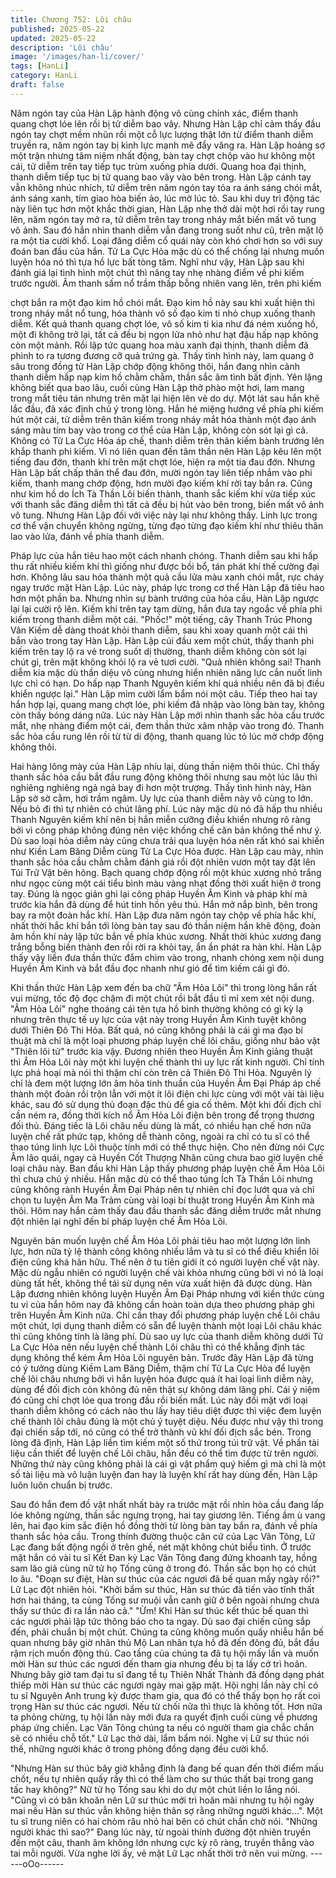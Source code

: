 ```yaml
---
title: Chương 752: Lôi châu
published: 2025-05-22
updated: 2025-05-22
description: 'Lôi châu'
image: '/images/han-li/cover/'
tags: [HanLi]
category: HanLi
draft: false
---
```


Năm ngón tay của Hàn Lập hành động vô cùng chính xác, điểm
thanh quang chợt lóe lên rồi bị tử diễm bao vây.
Nhưng Hàn Lập chỉ cảm thấy đầu ngón tay chợt mềm nhũn rồi
một cỗ lực lượng thật lớn từ điểm thanh diễm truyền ra, năm
ngón tay bị kình lực mạnh mẽ đẩy văng ra.
Hàn Lập hoảng sợ một trận nhưng tâm niệm nhất động, bàn tay
chợt chộp vào hư không một cái, tử diễm trên tay tiếp tục trùm
xuống phía dưới.
Quang hoa đại thịnh, thanh diễm tiếp tục bị tử quang bao vây vào
bên trong.
Hàn Lập cánh tay vẫn không nhúc nhích, tử diễm trên năm ngón
tay tỏa ra ánh sáng chói mắt, ánh sáng xanh, tím giao hòa biến
ảo, lúc mờ lúc tỏ.
Sau khi duy trì động tác này liên tục hơn một khắc thời gian, Hàn
Lập nhẹ thở dài một hơi rồi tay rung lên, năm ngón tay mở ra, tử
diễm trên tay trong nháy mắt biến mất vô tung vô ảnh.
Sau đó hắn nhìn thanh diễm vẫn đang trong suốt như cũ, trên mặt
lộ ra một tia cười khổ.
Loại đăng diễm cổ quái này còn khó chơi hơn so với suy đoán
ban đầu của hắn. Tử La Cực Hỏa mặc dù có thể chống lại nhưng
muốn luyện hóa nó thì tựa hồ lực bất tòng tâm.
Nghĩ như vậy, Hàn Lập sau khi đánh giá lại tình hình một chút thì
nâng tay nhẹ nhàng điểm về phi kiếm trước người.
Âm thanh sấm nổ trầm thấp bỗng nhiên vang lên, trên phi kiếm

chợt bắn ra một đạo kim hồ chói mắt.
Đạo kim hồ này sau khi xuất hiện thì trong nháy mắt nổ tung, hóa
thành vô số đạo kim ti nhỏ chụp xuống thanh diễm.
Kết quả thanh quang chợt lóe, vô số kim ti kia như đá ném xuống
hồ, một đi không trở lại, tất cả đều bị ngọn lửa nhỏ như hạt đậu
hấp nạp không còn một mảnh. Rồi lập tức quang hoa màu xanh
đại thịnh, thanh diễm đã phình to ra tương đương cỡ quả trứng
gà.
Thấy tình hình này, lam quang ở sâu trong đồng tử Hàn Lập chớp
động không thôi, hắn đang nhìn cảnh thanh diễm hấp nạp kim hồ
chằm chằm, thần sắc âm tình bất định.
Yên lặng không biết qua bao lâu, cuối cùng Hàn Lập thở phào
một hơi, lam mang trong mắt tiêu tán nhưng trên mặt lại hiện lên
vẻ do dự.
Một lát sau hắn khẽ lắc đầu, đã xác định chủ ý trong lòng. Hắn hé
miệng hướng về phía phi kiếm hút một cái, tử diễm trên thân kiếm
trong nháy mắt hóa thành một đạo ánh sáng màu tím bay vào
trong cơ thể của Hàn Lập, không còn sót lại gì cả.
Không có Tử La Cực Hỏa áp chế, thanh diễm trên thân kiếm bành
trướng lên khắp thanh phi kiếm. Vì nó liên quan đến tâm thần nên
Hàn Lập kêu lên một tiếng đau đớn, thanh khí trên mặt chợt lóe,
hiện ra một tia đau đớn.
Nhưng Hàn Lập bất chấp thân thể đau đớn, mười ngón tay liên
tiếp nhắm vào phi kiếm, thanh mang chớp động, hơn mười đạo
kiếm khí rời tay bắn ra.
Cũng như kim hồ do Ích Tà Thần Lôi biến thành, thanh sắc kiếm
khí vừa tiếp xúc với thanh sắc đăng diễm thì tất cả đều bị hút vào
bên trong, biến mất vô ảnh vô tung.
Nhưng Hàn Lập đối với việc này lại như không thấy. Linh lực
trong cơ thể vận chuyển không ngừng, từng đạo từng đạo kiếm
khí như thiêu thân lao vào lửa, đánh về phía thanh diễm.

Pháp lực của hắn tiêu hao một cách nhanh chóng.
Thanh diễm sau khi hấp thu rất nhiều kiếm khí thì giống như được
bồi bổ, tán phát khí thế cường đại hơn.
Không lâu sau hóa thành một quả cầu lửa màu xanh chói mắt,
rực cháy ngay trước mặt Hàn Lập.
Lúc này, pháp lực trong cơ thể Hàn Lập đã tiêu hao hơn một phần
ba.
Nhưng nhìn sự bành trướng của hỏa cầu, Hàn Lập ngược lại lại
cười rộ lên.
Kiếm khí trên tay tạm dừng, hắn đưa tay ngoắc về phía phi kiếm
trong thanh diễm một cái.
"Phốc!" một tiếng, cây Thanh Trúc Phong Vân Kiếm dễ dàng thoát
khỏi thanh diễm, sau khi xoay quanh một cái thì bắn vào trong tay
Hàn Lập.
Hàn Lập cúi đầu xem một chút, thấy thanh phi kiếm trên tay lộ ra
vẻ trong suốt dị thường, thanh diễm không còn sót lại chút gì, trên
mặt không khỏi lộ ra vẻ tươi cười.
"Quả nhiên không sai! Thanh diễm kia mặc dù thần diệu vô cùng
nhưng hiển nhiên năng lực cắn nuốt linh lực chỉ có hạn. Do hấp
nạp Thanh Nguyên kiếm khí quá nhiều nên đã bị điều khiển
ngược lại." Hàn Lập mỉm cười lẩm bẩm nói một câu.
Tiếp theo hai tay hắn hợp lại, quang mang chợt lóe, phi kiếm đã
nhập vào lòng bàn tay, không còn thấy bóng dáng nữa.
Lúc này Hàn Lập mới nhìn thanh sắc hỏa cầu trước mắt, nhẹ
nhàng điểm một cái, đem thần thức xâm nhập vào trong đó.
Thanh sắc hỏa cầu rung lên rồi từ từ di động, thanh quang lúc tỏ
lúc mờ chớp động không thôi.

Hai hàng lông mày của Hàn Lập nhíu lại, dùng thần niệm thôi
thúc.
Chỉ thấy thanh sắc hỏa cầu bắt đầu rung động không thôi nhưng
sau một lúc lâu thì nghiêng nghiêng ngả ngả bay đi hơn một
trượng.
Thấy tình hình này, Hàn Lập sờ sờ cằm, hơi trầm ngâm.
Uy lực của thanh diễm này vô cùng to lớn. Nếu bỏ đi thì tự nhiên
có chút lãng phí. Lúc này mặc dù nó đã hấp thu nhiều Thanh
Nguyên kiếm khí nên bị hắn miễn cưỡng điều khiển nhưng rõ
ràng bởi vì công pháp không đúng nên việc khống chế căn bản
không thể như ý. Dù sao loại hỏa diễm này cũng chưa trải qua
luyện hóa nên rất khó sai khiến như Kiền Lam Băng Diễm cùng
Tử La Cực Hỏa được.
Hàn Lập cau mày, nhìn thanh sắc hỏa cầu chằm chằm đánh giá
rồi đột nhiên vươn một tay đặt lên Túi Trữ Vật bên hông.
Bạch quang chớp động rồi một khúc xương nhỏ trắng như ngọc
cùng một cái tiểu bình màu vàng nhạt đồng thời xuất hiện ở trong
tay.
Đúng là ngọc giản ghi lại công pháp Huyền Âm Kinh và pháp khí
mà trước kia hắn đã dùng để hút tinh hồn yêu thú.
Hắn mở nắp bình, bên trong bay ra một đoàn hắc khí.
Hàn Lập đưa năm ngón tay chộp về phía hắc khí, nhất thời hắc
khí bắn tới lòng bàn tay sau đó thần niệm hắn khẽ động, đoàn âm
hồn khí này lập tức bắn về phía khúc xương.
Nhất thời khúc xương đang trắng bỗng biến thành đen rồi rời ra
khỏi tay, ẩn ẩn phát ra hàn khí.
Hàn Lập thấy vậy liền đưa thần thức đắm chìm vào trong, nhanh
chóng xem nội dung Huyền Âm Kinh và bắt đầu đọc nhanh như
gió để tìm kiếm cái gì đó.

Khi thần thức Hàn Lập xem đến ba chữ "Âm Hỏa Lôi" thì trong
lòng hắn rất vui mừng, tốc độ đọc chậm đi một chút rồi bắt đầu tỉ
mỉ xem xét nội dung.
"Âm Hỏa Lôi" nghe thoáng cái tên tựa hồ bình thường không có
gì kỳ lạ nhưng trên thực tế uy lực của vật này trong Huyền Âm
Kinh tuyệt không dưới Thiên Đô Thi Hỏa.
Bất quá, nó cũng không phải là cái gì ma đạo bí thuật mà chỉ là
một loại phương pháp luyện chế lôi châu, giống như bảo vật
"Thiên lôi tử" trước kia vậy.
Đương nhiên theo Huyền Âm Kinh giảng thuật thì Âm Hỏa Lôi này
một khi luyện chế thành thì uy lực rất kinh người. Chỉ tính lực phá
hoại mà nói thì thậm chí còn trên cả Thiên Đô Thi Hỏa.
Nguyên lý chỉ là đem một lượng lớn âm hỏa tinh thuần của Huyền
Âm Đại Pháp áp chế thành một đoàn rồi trộn lẫn với một ít lôi điện
chi lực cùng với một vài tài liệu khác, sau đó sử dụng thủ đoạn
đặc thù để gia cố thêm.
Một khi đối địch chỉ cần ném ra, đồng thời kích nổ Âm Hỏa Lôi
điện bên trong để trọng thương đối thủ.
Đáng tiếc là Lôi châu nếu dùng là mất, có nhiều hạn chế hơn nữa
luyện chế rất phức tạp, không dễ thành công, ngoài ra chỉ có tu sĩ
có thể thao túng linh lực Lôi thuộc tính mới có thể thực hiện.
Cho nên đừng nói Cực Âm lão quái, ngay cả Huyền Cốt Thượng
Nhân cũng chưa bao giờ luyện chế loại châu này.
Ban đầu khi Hàn Lập thấy phương pháp luyện chế Âm Hỏa Lôi thì
chưa chú ý nhiều. Hắn mặc dù có thể thao túng Ích Tà Thần Lôi
nhưng cũng không rành Huyền Âm Đại Pháp nên tự nhiên chỉ đọc
lướt qua và chỉ chọn tu luyện Âm Ma Trảm cùng vài loại bí thuật
trong Huyền Âm Kinh mà thôi.
Hôm nay hắn cảm thấy đau đầu thanh sắc đăng diễm trước mắt
nhưng đột nhiên lại nghĩ đến bí pháp luyện chế Âm Hỏa Lôi.

Nguyên bản muốn luyện chế Âm Hỏa Lôi phải tiêu hao một lượng
lớn linh lực, hơn nữa tỷ lệ thành công không nhiều lắm và tu sĩ có
thể điều khiển lôi điện cũng khá hãn hữu. Thế nên ở tu tiên giới ít
có người luyện chế vật này. Mặc dù ngẫu nhiên có người luyện
chế vài khỏa nhưng cũng bởi vì nó là loại dùng tất hết, không thể
tái sử dụng nên vừa xuất hiện đã được dùng.
Hàn Lập đương nhiên không luyện Huyền Âm Đại Pháp nhưng
với kiến thức cùng tu vi của hắn hôm nay đã không cần hoàn toàn
dựa theo phương pháp ghi trên Huyền Âm Kinh nữa. Chỉ cần thay
đổi phương pháp luyện chế Lôi châu một chút, lợi dụng thanh
diễm có sẵn để luyện thành một loại Lôi châu khác thì cũng không
tính là lãng phí.
Dù sao uy lực của thanh diễm không dưới Tử La Cực Hỏa nên
nếu luyện chế thành Lôi châu thì có thể khẳng định tác dụng
không thể kém Âm Hỏa Lôi nguyên bản.
Trước đây Hàn Lập đã từng có ý tưởng dùng Kiềm Lam Băng
Diễm, thậm chí Tử La Cực Hỏa để luyện chế lôi châu nhưng bởi
vì hắn luyện hóa được quá ít hai loại linh diễm này, dùng để đối
địch còn không đủ nên thật sự không dám lãng phí. Cái ý niệm đó
cũng chỉ chợt lóe qua trong đầu rồi biến mất.
Lúc này đối mặt với loại thanh diễm không có cách nào thu lấy
hay tiêu diệt được thì việc đem luyện chế thành lôi châu đúng là
một chủ ý tuyệt diệu.
Nếu được như vậy thì trong đại chiến sắp tới, nó cũng có thể trở
thành vũ khí đối địch sắc bén.
Trong lòng đã định, Hàn Lập liền tìm kiếm một số thứ trong túi trữ
vật.
Về phần tài liệu cần thiết để luyện chế Lôi châu, hắn đều có thể
tìm được từ trên người. Những thứ này cũng không phải là cái gì
vật phẩm quý hiếm gì mà chỉ là một số tài liệu mà vô luận luyện
đan hay là luyện khí rất hay dùng đến, Hàn Lập luôn luôn chuẩn
bị trước.

Sau đó hắn đem đồ vật nhất nhất bày ra trước mặt rồi nhìn hỏa
cầu đang lấp lóe không ngừng, thần sắc ngưng trọng, hai tay
giương lên.
Tiếng ầm ù vang lên, hai đạo kim sắc điện hồ đồng thời từ lòng
bàn tay bắn ra, đánh về phía thanh sắc hỏa cầu.
Trong thính đường thuộc căn cứ của Lạc Vân Tông, Lữ Lạc đang
bất động ngồi ở trên ghế, nét mặt không chút biểu tình.
Ở trước mặt hắn có vài tu sĩ Kết Đan kỳ Lạc Vân Tông đang đứng
khoanh tay, hồng sam lão giả cùng nữ tử họ Tống cũng ở trong
đó. Thần sắc bọn họ có chút lo âu.
"Đoạn sư điệt, Hàn sư thúc của các ngươi đã bế quan mấy ngày
rồi?" Lữ Lạc đột nhiên hỏi.
"Khởi bẩm sư thúc, Hàn sư thúc đã tiến vào tĩnh thất hơn hai
tháng, ta cùng Tống sư muội vẫn canh giữ ở bên ngoài nhưng
chưa thấy sư thúc đi ra lần nào cả."
"Ừm! Khi Hàn sư thúc kết thúc bế quan thì các ngươi phải lập tức
thông báo cho ta ngay. Dù sao đại chiến cũng sắp đến, phải
chuẩn bị một chút. Chúng ta cũng không muốn quấy nhiễu hắn bế
quan nhưng bây giờ nhân thủ Mộ Lan nhân tựa hồ đã đến đông
đủ, bắt đầu rậm rịch muốn động thủ. Cao tầng của chúng ta đã tụ
hội mấy lần và muốn mời Hàn sư thúc các ngươi đến tham gia
nhưng đều bị ta lấy cớ trì hoãn. Nhưng bây giờ tam đại tu sĩ đang
tề tụ Thiên Nhất Thành đã đồng dạng phát thiếp mời Hàn sư thúc
các ngươi ngày mai gặp mặt. Hội nghị lần này chỉ có tu sĩ Nguyên
Anh trung kỳ được tham gia, qua đó có thể thấy bọn họ rất coi
trọng Hàn sư thúc các ngươi. Nếu từ chối nữa thì thực là không
tốt. Hơn nữa ta phỏng chừng, tụ hội lần này mới đưa ra quyết định
cuối cùng về phương pháp ứng chiến. Lạc Vân Tông chúng ta
nếu có người tham gia chắc chắn sẽ có nhiều chỗ tốt." Lữ Lạc thở
dài, lẩm bẩm nói.
Nghe vị Lữ sư thúc nói thế, những người khác ở trong phòng
đồng dạng đều cười khổ.

"Nhưng Hàn sư thúc bây giờ khẳng định là đang bế quan đến thời
điểm mấu chốt, nếu tự nhiên quấy rầy thì có thể làm cho sư thúc
thất bại trong gang tấc hay không?" Nữ tử họ Tống sau khi do dự
một chút liền lo lắng nói.
"Cũng vì có băn khoăn nên Lữ sư thúc mới trì hoãn mãi nhưng tụ
hội ngày mai nếu Hàn sư thúc vẫn không hiện thân sợ rằng
những người khác...". Một tu sĩ trung niên có hai chòm râu nhỏ hai
bên có chút chần chờ nói.
"Những người khác thì sao?"
Đang lúc này, từ ngoài thính đường đột nhiên truyền đến một câu,
thanh âm không lớn nhưng cực kỳ rõ ràng, truyền thẳng vào tai
mỗi người.
Vừa nghe lời ấy, vẻ mặt Lữ Lạc nhất thời trở nên vui mừng.
------oOo------
